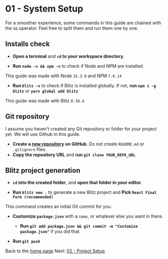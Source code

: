 # 01 - System Setup

For a smoother experience, some commands in this guide are chained with the `&&` operator. Feel free to split them and run them one by one.

## Installs check

- **Open a terminal** and **`cd` to your workspace directory**.

- **Run `node -v && npm -v`** to check if Node and NPM are installed.

This guide was made with Node `15.3.0` and NPM `7.0.14`

- **Run `blitz -v`** to check if Blitz is installed globally. If not, **run `npm i -g blitz`** or **`yarn global add blitz`**

This guide was made with Blitz `0.30.4`

## Git repository

I assume you haven't created any Git repository or folder for your project yet. We will use Github in this guide.

- **Create a [new repository](https://github.com/new) on GitHub**. Do not create `README.md` or `.gitignore` files.
- **Copy the repository URL** and **run `git clone YOUR_REPO_URL`**

## Blitz project generation

- **`cd` into the created folder**, and **open that folder in your editor**.

- **Run `blitz new .`** to generate a new Blitz project and **Pick `React Final Form (recommended)`**

This command creates an initial Git commit for you.

- **Customize `package.json`** with a `name`, or whatever else you want in there.
  - **Run `git add package.json && git commit -m "Customize package.json"`** if you did that.

- **Run `git push`**

Back to the [home page](https://github.com/verekia/blitz-app-steps)
Next: [02 - Project Setup](/02-project-setup#readme)
